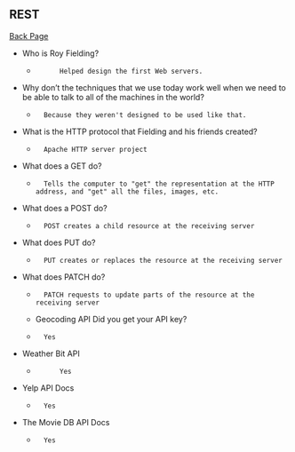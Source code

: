 ## REST

[Back Page](/301-notes.md)

-   Who is Roy Fielding?
    *           Helped design the first Web servers. 
-   Why don’t the techniques that we use today work well when we need to be able to talk to all of the      machines in the world?
    *       Because they weren't designed to be used like that.
-   What is the HTTP protocol that Fielding and his friends created?
    *       Apache HTTP server project
-   What does a GET do?
    *       Tells the computer to "get" the representation at the HTTP address, and "get" all the files, images, etc.
-   What does a POST do?
    *       POST creates a child resource at the receiving server
-   What does PUT do?
    *       PUT creates or replaces the resource at the receiving server
-   What does PATCH do?
    *       PATCH requests to update parts of the resource at the receiving server

    - Geocoding API
Did you get your API key?
    *       Yes
- Weather Bit API
    *           Yes
- Yelp API Docs
    *       Yes
- The Movie DB API Docs
    *       Yes